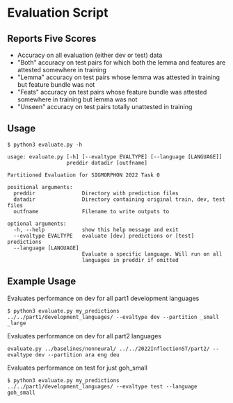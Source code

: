 
# Evaluation Script

## Reports Five Scores
- Accuracy on all evaluation (either dev or test) data
- "Both" accuracy on test pairs for which both the lemma and features are attested somewhere in training
- "Lemma" accuracy on test pairs whose lemma was attested in training but feature bundle was not
- "Feats" accuracy on test pairs whose feature bundle was attested somewhere in training but lemma was not
- "Unseen" accuracy on test pairs totally unattested in training

## Usage
```
$ python3 evaluate.py -h

usage: evaluate.py [-h] [--evaltype EVALTYPE] [--language [LANGUAGE]]
                   preddir datadir [outfname]

Partitioned Evaluation for SIGMORPHON 2022 Task 0

positional arguments:
  preddir               Directory with prediction files
  datadir               Directory containing original train, dev, test files
  outfname              Filename to write outputs to

optional arguments:
  -h, --help            show this help message and exit
  --evaltype EVALTYPE   evaluate [dev] predictions or [test] predictions
  --language [LANGUAGE]
                        Evaluate a specific language. Will run on all
                        languages in preddir if omitted
```

## Example Usage

Evaluates performance on dev for all part1 development languages
```
$ python3 evaluate.py my_predictions ../../part1/development_languages/ --evaltype dev --partition _small _large
```

Evaluates performance on dev for all part2 languages
```
evaluate.py ../baselines/nonneural/ ../../2022InflectionST/part2/ --evaltype dev --partition ara eng deu
```

Evaluates performance on test for just goh_small
```
$ python3 evaluate.py my_predictions ../../part1/development_languages/ --evaltype test --language goh_small
```


